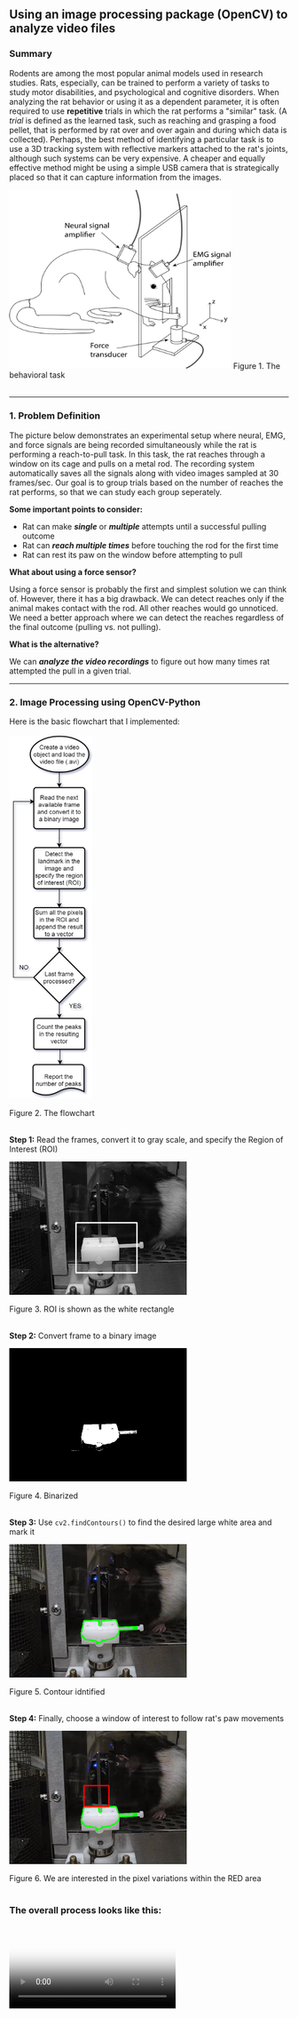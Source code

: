 ## Using an image processing package (OpenCV) to analyze video files

### Summary

Rodents are among the most popular animal models used in research studies. Rats, especially, can be trained to perform a variety of tasks to study motor disabilities, and psychological and cognitive disorders. When analyzing the rat behavior or using it as a dependent parameter, it is often required to use **repetitive** trials in which the rat performs a "similar" task. (A *trial* is defined as the learned task, such as reaching and grasping a food pellet, that is performed by rat over and over again and during which data is collected). Perhaps, the best method of identifying a particular task is to use a 3D tracking system with reflective markers attached to the rat's joints, although such systems can be very expensive. A cheaper and equally effective method might be using a simple USB camera that is strategically placed so that it can capture information from the images.

<img src="fig1_behavior.png" alt="Reach-to-pull task" width="400"/>
Figure 1. The behavioral task
<br><br>

---

### 1. Problem Definition  

The picture below demonstrates an experimental setup where neural, EMG, and force signals are being recorded simultaneously while the rat is performing a reach-to-pull task. In this task, the rat reaches through a window on its cage and pulls on a metal rod. The recording system automatically saves all the signals along with video images sampled at 30 frames/sec. Our goal is to group trials based on the number of reaches the rat performs, so that we can study each group seperately.

**Some important points to consider:**

* Rat can make ***single*** or ***multiple*** attempts until a successful pulling outcome
* Rat can ***reach multiple times*** before touching the rod for the first time
* Rat can rest its paw on the window before attempting to pull

**What about using a force sensor?**

Using a force sensor is probably the first and simplest solution we can think of. However, there it has a big drawback. We can detect reaches only if the animal makes contact with the rod. All other reaches would go unnoticed. We need a better approach where we can detect the reaches regardless of the final outcome (pulling vs. not pulling).

**What is the alternative?**

We can ***analyze the video recordings*** to figure out how many times rat attempted the pull in a given trial.

---

### 2. Image Processing using OpenCV-Python

Here is the basic flowchart that I implemented:
<br><br>
<img src="fig2_flowchart.png" alt="Flow chart" width="150"/>

Figure 2. The flowchart
<br><br>

**Step 1:** Read the frames, convert it to gray scale, and specify the Region of Interest (ROI)

<img src="fig3_gray.png" alt="Grayscale" width="320"/>

Figure 3. ROI is shown as the white rectangle 
<br><br>

**Step 2:** Convert frame to a binary image

<img src="fig4_BW.png" alt="Binary image" width="320"/>

Figure 4. Binarized
<br><br>

**Step 3:** Use `cv2.findContours()` to find the desired large white area and mark it

<img src="fig5_contour.png" alt="Contour" width="320"/>

Figure 5. Contour idntified
<br><br>

**Step 4:** Finally, choose a window of interest to follow rat's paw movements

<img src="fig6_roi.png" alt="Roi" width="320"/>

Figure 6. We are interested in the pixel variations within the RED area
<br><br>

### The overall process looks like this:

<video poster="fig7_poster.png" id="player" playsinline controls>
    <source src="output110.mp4" type="video/mp4" />
    <source src="video.webm" type="video/webm" />
</video>
